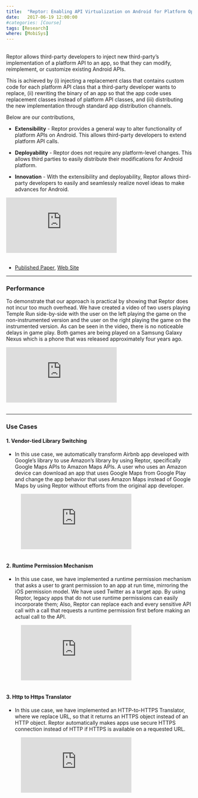 ```yaml
---
title:  "Reptor: Enabling API Virtualization on Android for Platform Openness"
date:   2017-06-19 12:00:00
#categories: [Course]
tags: [Research]
where: [MobiSys]
---
```



<br/>Reptor allows third-party developers to inject new third-party’s implementation of a 
platform API to an app, so that they can modify, reimplement, or customize existing Android 
APIs. 

This is achieved by (i) injecting a replacement class that contains custom code for each 
platform API class that a third-party developer wants to replace, (ii) rewriting the binary of 
an app so that the app code uses replacement classes instead of platform API classes, and (iii) 
distributing the new implementation through standard app distribution channels. 

Below are our contributions,
- **Extensibility** -
  Reptor provides a general way to alter functionality of platform APIs on Android. This allows third-party developers to extend platform API calls.

- **Deployability** -
  Reptor does not require any platform-level changes. This allows third parties to easily distribute their modifications for Android platform.

- **Innovation** -
  With the extensibility and deployability, Reptor allows third-party developers to easily and seamlessly realize novel ideas to make advances for Android.

<div class="video_container"> 
<iframe class="responsive-iframe" src="https://www.youtube.com/embed/bjmH8DbJuRE" frameborder="0" allowfullscreen="true"></iframe>
</div>

<br/>

- <a href="https://dl.acm.org/doi/10.1145/3081333.3081341">Published Paper</a>, 
<a href="http://reptor.cse.buffalo.edu/">Web Site</a>




---
### Performance
To demonstrate that our approach is practical by showing that Reptor does not incur too much 
overhead. We have created a video of two users playing Temple Run side-by-side with the user on 
the left playing the game on the non-instrumented version and the user on the right playing the 
game on the instrumented version. As can be seen in the video, there is no noticeable delays in 
game play. Both games are being played on a Samsung Galaxy Nexus which is a phone that was 
released approximately four years ago.
<br/>

<div class="video_container"> 
<iframe class="responsive-iframe" src="https://www.youtube.com/embed/PU-klktnz2I" frameborder="0" allowfullscreen="true"></iframe>
</div>

<br/>

---
### Use Cases

#### 1. Vendor-tied Library Switching
  - In this use case, we automatically transform Airbnb app developed with Google’s library to 
use Amazon’s library by using Reptor, specifically Google Maps APIs to Amazon Maps APIs. A user 
who uses an Amazon device can download an app that uses Google Maps from Google Play and change 
the app behavior that uses Amazon Maps instead of Google Maps by using Reptor without efforts from 
the original app developer.

<div class="video_container" style="margin-left: 40px;"> 
    <iframe class="responsive-iframe" src="https://www.youtube.com/embed/PU-klktnz2I" frameborder="0" allowfullscreen="true"></iframe>
</div>

<br/>

#### 2. Runtime Permission Mechanism
  - In this use case, we have implemented a runtime permission mechanism that asks a user to grant 
  permission to an app at run time, mirroring the iOS permission model. We have used Twitter as 
  a target app. By using Reptor, legacy apps that do not use runtime permissions can easily 
  incorporate them; Also, Reptor can replace each and every sensitive API call with a call that 
  requests a runtime permission first before making an actual call to the API.

<div class="video_container" style="margin-left: 40px;"> 
    <iframe class="responsive-iframe" src="https://www.youtube.com/embed/PASegzti9c8" frameborder="0" allowfullscreen="true"></iframe>
</div>

<br/>

#### 3. Http to Https Translator
  - In this use case, we have implemented an HTTP-to-HTTPS Translator, where we replace URL, so that 
  it returns an HTTPS object instead of an HTTP object. Reptor automatically makes apps use secure 
  HTTPS connection instead of HTTP if HTTPS is available on a requested URL.

<div class="video_container" style="margin-left: 40px;"> 
    <iframe class="responsive-iframe" src="https://www.youtube.com/embed/7nC22ed8aHk" frameborder="0" allowfullscreen="true"></iframe>
</div>

<br/>